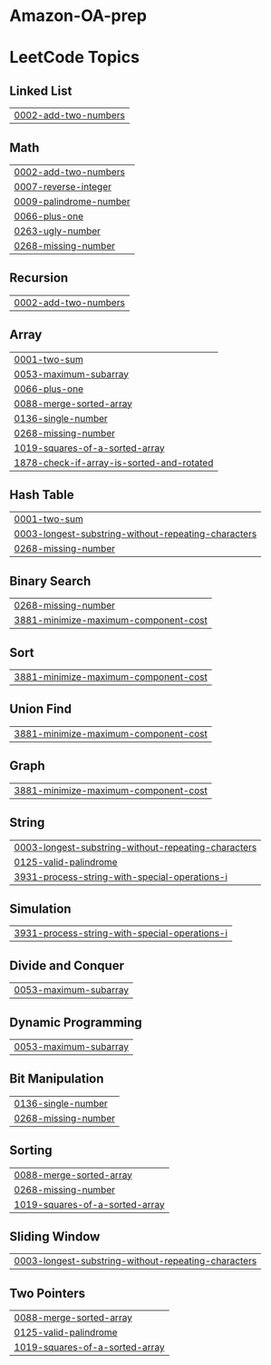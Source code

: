 # Amazon-OA-prep
<!---LeetCode Topics Start-->
# LeetCode Topics
## Linked List
|  |
| ------- |
| [0002-add-two-numbers](https://github.com/Pseudocoder000/Amazon-OA-prep/tree/master/0002-add-two-numbers) |
## Math
|  |
| ------- |
| [0002-add-two-numbers](https://github.com/Pseudocoder000/Amazon-OA-prep/tree/master/0002-add-two-numbers) |
| [0007-reverse-integer](https://github.com/Pseudocoder000/Amazon-OA-prep/tree/master/0007-reverse-integer) |
| [0009-palindrome-number](https://github.com/Pseudocoder000/Amazon-OA-prep/tree/master/0009-palindrome-number) |
| [0066-plus-one](https://github.com/Pseudocoder000/Amazon-OA-prep/tree/master/0066-plus-one) |
| [0263-ugly-number](https://github.com/Pseudocoder000/Amazon-OA-prep/tree/master/0263-ugly-number) |
| [0268-missing-number](https://github.com/Pseudocoder000/Amazon-OA-prep/tree/master/0268-missing-number) |
## Recursion
|  |
| ------- |
| [0002-add-two-numbers](https://github.com/Pseudocoder000/Amazon-OA-prep/tree/master/0002-add-two-numbers) |
## Array
|  |
| ------- |
| [0001-two-sum](https://github.com/Pseudocoder000/Amazon-OA-prep/tree/master/0001-two-sum) |
| [0053-maximum-subarray](https://github.com/Pseudocoder000/Amazon-OA-prep/tree/master/0053-maximum-subarray) |
| [0066-plus-one](https://github.com/Pseudocoder000/Amazon-OA-prep/tree/master/0066-plus-one) |
| [0088-merge-sorted-array](https://github.com/Pseudocoder000/Amazon-OA-prep/tree/master/0088-merge-sorted-array) |
| [0136-single-number](https://github.com/Pseudocoder000/Amazon-OA-prep/tree/master/0136-single-number) |
| [0268-missing-number](https://github.com/Pseudocoder000/Amazon-OA-prep/tree/master/0268-missing-number) |
| [1019-squares-of-a-sorted-array](https://github.com/Pseudocoder000/Amazon-OA-prep/tree/master/1019-squares-of-a-sorted-array) |
| [1878-check-if-array-is-sorted-and-rotated](https://github.com/Pseudocoder000/Amazon-OA-prep/tree/master/1878-check-if-array-is-sorted-and-rotated) |
## Hash Table
|  |
| ------- |
| [0001-two-sum](https://github.com/Pseudocoder000/Amazon-OA-prep/tree/master/0001-two-sum) |
| [0003-longest-substring-without-repeating-characters](https://github.com/Pseudocoder000/Amazon-OA-prep/tree/master/0003-longest-substring-without-repeating-characters) |
| [0268-missing-number](https://github.com/Pseudocoder000/Amazon-OA-prep/tree/master/0268-missing-number) |
## Binary Search
|  |
| ------- |
| [0268-missing-number](https://github.com/Pseudocoder000/Amazon-OA-prep/tree/master/0268-missing-number) |
| [3881-minimize-maximum-component-cost](https://github.com/Pseudocoder000/Amazon-OA-prep/tree/master/3881-minimize-maximum-component-cost) |
## Sort
|  |
| ------- |
| [3881-minimize-maximum-component-cost](https://github.com/Pseudocoder000/Amazon-OA-prep/tree/master/3881-minimize-maximum-component-cost) |
## Union Find
|  |
| ------- |
| [3881-minimize-maximum-component-cost](https://github.com/Pseudocoder000/Amazon-OA-prep/tree/master/3881-minimize-maximum-component-cost) |
## Graph
|  |
| ------- |
| [3881-minimize-maximum-component-cost](https://github.com/Pseudocoder000/Amazon-OA-prep/tree/master/3881-minimize-maximum-component-cost) |
## String
|  |
| ------- |
| [0003-longest-substring-without-repeating-characters](https://github.com/Pseudocoder000/Amazon-OA-prep/tree/master/0003-longest-substring-without-repeating-characters) |
| [0125-valid-palindrome](https://github.com/Pseudocoder000/Amazon-OA-prep/tree/master/0125-valid-palindrome) |
| [3931-process-string-with-special-operations-i](https://github.com/Pseudocoder000/Amazon-OA-prep/tree/master/3931-process-string-with-special-operations-i) |
## Simulation
|  |
| ------- |
| [3931-process-string-with-special-operations-i](https://github.com/Pseudocoder000/Amazon-OA-prep/tree/master/3931-process-string-with-special-operations-i) |
## Divide and Conquer
|  |
| ------- |
| [0053-maximum-subarray](https://github.com/Pseudocoder000/Amazon-OA-prep/tree/master/0053-maximum-subarray) |
## Dynamic Programming
|  |
| ------- |
| [0053-maximum-subarray](https://github.com/Pseudocoder000/Amazon-OA-prep/tree/master/0053-maximum-subarray) |
## Bit Manipulation
|  |
| ------- |
| [0136-single-number](https://github.com/Pseudocoder000/Amazon-OA-prep/tree/master/0136-single-number) |
| [0268-missing-number](https://github.com/Pseudocoder000/Amazon-OA-prep/tree/master/0268-missing-number) |
## Sorting
|  |
| ------- |
| [0088-merge-sorted-array](https://github.com/Pseudocoder000/Amazon-OA-prep/tree/master/0088-merge-sorted-array) |
| [0268-missing-number](https://github.com/Pseudocoder000/Amazon-OA-prep/tree/master/0268-missing-number) |
| [1019-squares-of-a-sorted-array](https://github.com/Pseudocoder000/Amazon-OA-prep/tree/master/1019-squares-of-a-sorted-array) |
## Sliding Window
|  |
| ------- |
| [0003-longest-substring-without-repeating-characters](https://github.com/Pseudocoder000/Amazon-OA-prep/tree/master/0003-longest-substring-without-repeating-characters) |
## Two Pointers
|  |
| ------- |
| [0088-merge-sorted-array](https://github.com/Pseudocoder000/Amazon-OA-prep/tree/master/0088-merge-sorted-array) |
| [0125-valid-palindrome](https://github.com/Pseudocoder000/Amazon-OA-prep/tree/master/0125-valid-palindrome) |
| [1019-squares-of-a-sorted-array](https://github.com/Pseudocoder000/Amazon-OA-prep/tree/master/1019-squares-of-a-sorted-array) |
<!---LeetCode Topics End-->